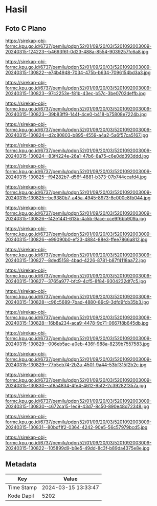 # Hasil

## Foto C Plano

https://sirekap-obj-formc.kpu.go.id/6737/pemilu/pdpr/52/01/09/20/03/5201092003009-20240315-124223--b4693f6f-0d23-488a-8554-9039257fc6a8.jpg

https://sirekap-obj-formc.kpu.go.id/6737/pemilu/pdpr/52/01/09/20/03/5201092003009-20240315-130822--e74b4948-7034-475b-b634-7096154bd3a3.jpg

https://sirekap-obj-formc.kpu.go.id/6737/pemilu/pdpr/52/01/09/20/03/5201092003009-20240315-130823--97c2253e-f81b-43ec-b57c-3be0702deffb.jpg

https://sirekap-obj-formc.kpu.go.id/6737/pemilu/pdpr/52/01/09/20/03/5201092003009-20240315-130823--39b83ff9-144f-4ce0-b418-b75808e7224b.jpg

https://sirekap-obj-formc.kpu.go.id/6737/pemilu/pdpr/52/01/09/20/03/5201092003009-20240315-130824--d2c80803-b895-4559-a4a2-5a6f57ca5167.jpg

https://sirekap-obj-formc.kpu.go.id/6737/pemilu/pdpr/52/01/09/20/03/5201092003009-20240315-130824--83f4224e-26a1-47b6-8a75-c6e0dd393ddd.jpg

https://sirekap-obj-formc.kpu.go.id/6737/pemilu/pdpr/52/01/09/20/03/5201092003009-20240315-130825--f94282b7-d56f-4881-b373-07b744ccafd4.jpg

https://sirekap-obj-formc.kpu.go.id/6737/pemilu/pdpr/52/01/09/20/03/5201092003009-20240315-130825--bc9380b7-a45a-4945-8973-8c000c8fb044.jpg

https://sirekap-obj-formc.kpu.go.id/6737/pemilu/pdpr/52/01/09/20/03/5201092003009-20240315-130826--f42e1441-613b-4a5b-9ace-cce9f6bb909a.jpg

https://sirekap-obj-formc.kpu.go.id/6737/pemilu/pdpr/52/01/09/20/03/5201092003009-20240315-130826--e99090b0-ef23-4884-88e3-ffee7866a812.jpg

https://sirekap-obj-formc.kpu.go.id/6737/pemilu/pdpr/52/01/09/20/03/5201092003009-20240315-130827--8ded5158-4bad-4226-8781-b87f4118aa72.jpg

https://sirekap-obj-formc.kpu.go.id/6737/pemilu/pdpr/52/01/09/20/03/5201092003009-20240315-130827--3765a977-bfc9-4cf5-8f84-9304232df7c5.jpg

https://sirekap-obj-formc.kpu.go.id/6737/pemilu/pdpr/52/01/09/20/03/5201092003009-20240315-130828--c96c5689-7bad-4880-89c9-3dfd9fcb35b3.jpg

https://sirekap-obj-formc.kpu.go.id/6737/pemilu/pdpr/52/01/09/20/03/5201092003009-20240315-130828--16b8a234-aca9-4478-9c71-0667f8b645db.jpg

https://sirekap-obj-formc.kpu.go.id/6737/pemilu/pdpr/52/01/09/20/03/5201092003009-20240315-130829--006eb5ac-a0eb-436f-988a-8239b7557583.jpg

https://sirekap-obj-formc.kpu.go.id/6737/pemilu/pdpr/52/01/09/20/03/5201092003009-20240315-130829--77b5eb74-2b2a-450f-9a44-53bf315f2b2c.jpg

https://sirekap-obj-formc.kpu.go.id/6737/pemilu/pdpr/52/01/09/20/03/5201092003009-20240315-130830--af8a4834-4fe4-4612-95f2-2c39282f357a.jpg

https://sirekap-obj-formc.kpu.go.id/6737/pemilu/pdpr/52/01/09/20/03/5201092003009-20240315-130830--c672ca15-1ec9-43d7-8c50-890e48d72348.jpg

https://sirekap-obj-formc.kpu.go.id/6737/pemilu/pdpr/52/01/09/20/03/5201092003009-20240315-130831--80bdf1f2-0364-4242-90e5-56c57979bcd5.jpg

https://sirekap-obj-formc.kpu.go.id/6737/pemilu/pdpr/52/01/09/20/03/5201092003009-20240315-130822--105899d9-b8e5-49dd-8c3f-b89da4375e8e.jpg


## Metadata

| Key        | Value               |
| ---------- | ------------------- |
| Time Stamp | 2024-03-15 13:33:47 |
| Kode Dapil | 5202                |



